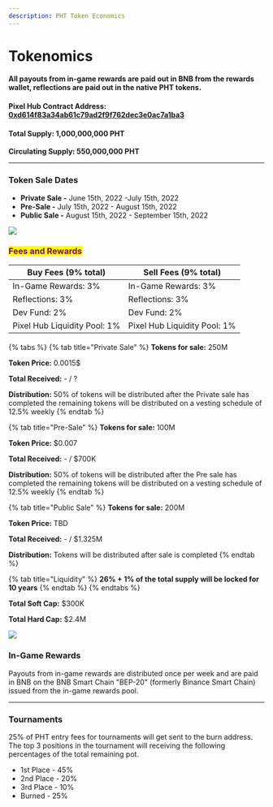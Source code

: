 ```yaml
---
description: PHT Token Economics
---
```


# Tokenomics

#### All payouts from in-game rewards are paid out in BNB from the rewards wallet, reflections are paid out in the native PHT tokens.

#### **Pixel Hub Contract Address**: [**0xd614f83a34ab61c79ad2f9f762dec3e0ac7a1ba3**](https://bscscan.com/address/0xd614f83a34ab61c79ad2f9f762dec3e0ac7a1ba3)

#### Total Supply: 1,000,000,000 PHT

**Circulating Supply: 550,000,000 PHT**

***

### **Token Sale Dates**

* **Private Sale -** June 15th, 2022 -July 15th, 2022
* **Pre-Sale -** July 15th, 2022 - August 15th, 2022
* **Public Sale -** August 15th, 2022 - September 15th, 2022

![](<../.gitbook/assets/token\_distribution (1).png>)

### <mark style="color:purple;">Fees and Rewards</mark>

| Buy Fees (9% total)          | Sell Fees (9% total)         |
| ---------------------------- | ---------------------------- |
| In-Game Rewards: 3%          | In-Game Rewards: 3%          |
| Reflections: 3%              | Reflections: 3%              |
| Dev Fund: 2%                 | Dev Fund: 2%                 |
| Pixel Hub Liquidity Pool: 1% | Pixel Hub Liquidity Pool: 1% |

####

{% tabs %}
{% tab title="Private Sale" %}
**Tokens for sale:** 250M

**Token Price:** 0.0015$

**Total Received:** - / ?

**Distribution:** 50% of tokens will be distributed after the Private sale has completed the remaining tokens will be distributed on a vesting schedule of 12.5% weekly
{% endtab %}

{% tab title="Pre-Sale" %}
**Tokens for sale:** 100M

**Token Price:** $0.007

**Total Received:** - / $700K

**Distribution:** 50% of tokens will be distributed after the Pre sale has completed the remaining tokens will be distributed on a vesting schedule of 12.5% weekly
{% endtab %}

{% tab title="Public Sale" %}
**Tokens for sale:** 200M

**Token Price:** TBD

**Total Received:** - / $1.325M

**Distribution:** Tokens will be distributed after sale is completed
{% endtab %}

{% tab title="Liquidity" %}
**26% + 1% of the total supply will be locked for 10 years**
{% endtab %}
{% endtabs %}

**Total Soft Cap:** $300K

**Total Hard Cap:** $2.4M

![](../.gitbook/assets/pht\_funds\_distribution.png)

### In-Game Rewards

Payouts from in-game rewards are distributed once per week and are paid in BNB on the BNB Smart Chain "BEP-20" (formerly Binance Smart Chain) issued from the in-game rewards pool.

***

### Tournaments

25% of PHT entry fees for tournaments will get sent to the burn address. The top 3 positions in the tournament will receiving the following percentages of the total remaining pot.

* 1st Place - 45%
* 2nd Place - 20%
* 3rd Place - 10%
* Burned - 25%
